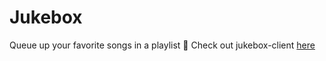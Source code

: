 # Jukebox
Queue up your favorite songs in a playlist :musical_note:
Check out jukebox-client [here](https://github.com/hannaner/jukebox-client)